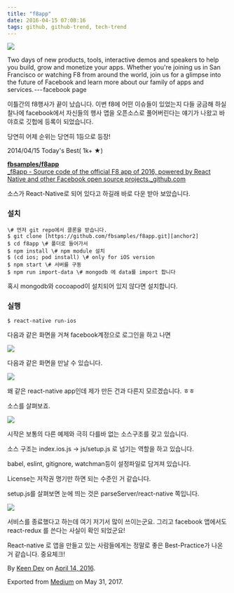 ```yaml
---
title: "f8app"
date: 2016-04-15 07:08:16
tags: github, github-trend, tech-trend 
---
```



![][image0]

Two days of new products, tools, interactive demos and speakers to help you build, grow and monetize your apps. Whether you're joining us in San Francisco or watching F8 from around the world, join us for a glimpse into the future of Facebook and learn more about our family of apps and services. --- facebook page

이틀간의 f8행사가 끝이 났습니다. 이번 f8에 어떤 이슈들이 있었는지 다들 궁금해 하실 찰나에 facebook에서 자신들의 행사 앱을 오픈소스로 풀어버린다는 얘기가 나왔고 바야흐로 깃헙에 등록이 되었습니다.

당연히 어제 순위는 당연히 1등으로 등장!

2014/04/15 Today's Best( 1k+ ★)

[**fbsamples/f8app**  
_f8app - Source code of the official F8 app of 2016, powered by React Native and other Facebook open source projects._github.com][anchor0][][anchor1]

소스가 React-Native로 되어 있다고 하길래 바로 다운 받아 보았습니다.

### 설치
    
    \# 먼저 git repo에서 클론을 받습니다.  
    $ git clone [https://github.com/fbsamples/f8app.git][anchor2]  
    $ cd f8app \# 폴더로 들어가서  
    $ npm install \# npm module 설치  
    $ (cd ios; pod install) \# only for iOS version  
    $ npm start \# 서버를 구동  
    $ npm run import-data \# mongodb 에 data를 import 합니다

혹시 mongodb와 cocoapod이 설치되어 있지 않다면 설치합니다.

### 실행
    
    $ react-native run-ios

다음과 같은 화면을 거쳐 facebook계정으로 로그인을 하고 나면

![][image1]

다음과 같은 화면을 만날 수 있습니다.

![][image2]

왜 같은 react-native app인데 제가 만든 건과 다른지 모르겠습니다. ㅎㅎ

소스를 살펴보죠.

![][image3]

시작은 보통의 다른 예제와 극히 다를바 없는 소스구조를 갖고 있습니다.

소스 구조는 index.ios.js -\> js/setup.js 로 넘기는 역할을 하고 있습니다.

babel, eslint, gitignore, watchman등이 설정파일로 담겨져 있습니다.

License는 저작권 명기만 하면 되는 수준인 거 같습니다.

setup.js를 살펴보면 눈에 띄는 것은 parseServer/react-native 쪽입니다.

![][image4]

서비스를 종료했다고 하는데 여기 저기서 많이 쓰이는군요. 그리고 facebook 앱에서도 react-redux 를 쓴다는 사실이 확인 되었군요!

React-native 로 앱을 만들고 있는 사람들에게는 정말로 좋은 Best-Practice가 나온 거 같습니다. 중요체크!

By [Keen Dev][anchor3] on [April 14, 2016][anchor4].

Exported from [Medium][anchor5] on May 31, 2017\.


[anchor0]: https://github.com/fbsamples/f8app "https://github.com/fbsamples/f8app"
[anchor1]: https://github.com/fbsamples/f8app
[anchor2]: https://github.com/fbsamples/f8app.git
[anchor3]: https://medium.com/@keendev
[anchor4]: https://medium.com/p/8fd451553017
[anchor5]: https://medium.com


[image0]: /images/1*KTb5z9i3yF-OE2DQ2VetmQ.png
[image1]: /images/1*wALgw3qUlB59RxWQ8EYHOg.png
[image2]: /images/1*HBZ8g_d_xiUvgMplXlaqCg.png
[image3]: /images/1*v_jJqJFHS1jorzR_1UfcIA.png
[image4]: /images/1*7y-0fRK7i2-iFViYTu_ueA.pn